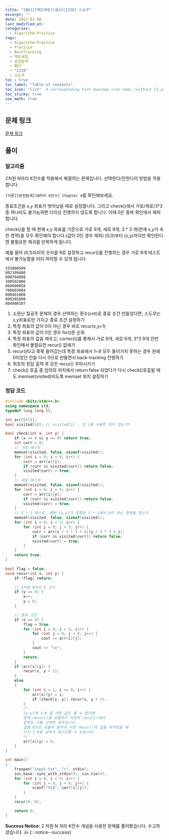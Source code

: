 ```yaml
---
title: "[BOJ][백트래킹][골4][2239] 스도쿠"
excerpt: ""
date: 2021-01-08
last_modified_at: 
categories:
  - Algorithm-Practice
tags:
  - Algorithm-Practice
  - Practice
  - BackTracking
  - 백트래킹
  - 완전탐색
  - BOJ
  - "2239"
  - 스도쿠
toc : true
toc_label: "Table of contents"
toc_icon: "list"  # corresponding Font Awesome icon name (without fa prefix)
toc_sticky: true
use_math: true
---
```


## 문제 링크

[문제 링크](https://www.acmicpc.net/problem/2239)  

##  풀이

### 알고리즘

2차원 N자리 K진수를 적용해서 해결하는 문제입니다. 선택한다/안한다의 방법을 적용합니다.  

`[이론][완전탐색][N자리 K진수] Chapter 4`를 확인해보세요.  

종료조건을 x,y 좌표가 벗어났을 때로 설정합니다. 그리고 check()에서 가로/세로/3*3 중 하나라도 불가능하면 더이상 진행하지 않도록 합니다. 이때 0은 중복 확인에서 제외합니다.  

check()를 할 때 현재 x,y 좌표를 기준으로 가로 9개, 세로 9개, 3 * 3 개(현재 x,y가 속한 영역)을 모두 확인해야 합니다.(값이 0인 경우 제외) (0,0)부터 (x,y)까지만 확인한다면 불필요한 재귀를 반복하게 됩니다.  

예를 들어 (0,1)자리의 숫자를 9로 설정하고 recur()를 진행하는 경우 가로 9개 테스트에서 불가능함을 미리 파악할 수 있게 됩니다.  

```
193000509
002109400
000704000
300502006
060000050
700803004
000401000
009205800
804000107
```

1. 소문난 칠공주 문제의 경우 선택하는 횟수(cnt)로 종료 조건 만들었다면, 스도쿠는 x,y좌표로만 가지고 종료 조건 설정하기
1. 특정 좌표의 값이 0이 아닌 경우 바로 recur(x,y+1)
1. 특정 좌표의 값이 0인 경우 for()문 순회
1. 특정 좌표의 값을 채우고, correct()를 통해서 가로 9개, 세로 9개, 3\*3 9개 칸만 확인해서 불필요한 recur() 없애기
1. recur()타고 쭉쭉 들어갔는데 특정 좌표에서 1~9 모두 들어가지 못하는 경우 원래 0이었던 칸을 다시 0으로 만들면서 back-tracking 진행하기
1. 최초의 정답 출력 후 모든 recur() 무마시키기
1. check() 호출 중 임의의 위치에서 return false 되었다가 다시 check()호출될 때도 memset(visited)되도록 memset 위치 설정하기


### 정답 코드

```cpp
#include <bits/stdc++.h>
using namespace std;
typedef long long ll;

int arr[9][9];
bool visited[10]; // visited[i] : 값 i를 사용한 적이 있는가?

bool check(int x, int y) {
	if (x == 0 && y == 0) return true;
	int curr = 0;
	// 가로 테스트
	memset(visited, false, sizeof(visited));
	for (int i = 0; i < 9; i++) {
		curr = arr[x][i];
		if (curr && visited[curr]) return false;
		visited[curr] = true;
	}
	// 세로 테스트
	memset(visited, false, sizeof(visited));
	for (int i = 0; i < 9; i++) {
		curr = arr[i][y];
		if (curr && visited[curr]) return false;
		visited[curr] = true;
	}
	// 3 * 3 테스트. 매번 (x,y)가 포함된 3 * 3에서 0이 아닌 중복을 찾는다
	memset(visited, false, sizeof(visited));
	for (int i = 0; i < 3; i++) {
		for (int j = 0; j < 3; j++) {
			curr = arr[x / 3 * 3 + i][y / 3 * 3 + j];
			if (curr && visited[curr]) return false;
			visited[curr] = true;
		}
	}
	return true;
}

bool flag = false;
void recur(int x, int y) {
	if (flag) return;

	// 2차원 N자리 K 진수
	if (y == 9) {
		x++;
		y = 0;
	}

	// 종료 조건
	if (x == 9) {
		flag = true;
		for (int i = 0; i < 9; i++) {
			for (int j = 0; j < 9; j++) {
				cout << arr[i][j];
			}
			cout << "\n";
		}
		return;
	}
	if (arr[x][y]) {
		recur(x, y + 1);
	}
	else
	{
		for (int i = 1; i <= 9; i++) {
			arr[x][y] = i;
			if (check(x, y)) recur(x, y + 1);
		}
		/* 
		(x,y)에 1~9 중 어떤 값도 올 수 없다면 
		현재 recur()를 호출하기 이전의 recur()에서 
		잘못된 수를 선택한 경우입니다. 
		값을 0으로 되돌려 놓아야 이전 recur()의 값을 바꾸었을 때
		다시 1~9을 넣어서 테스트할 수 있습니다. 
		*/
		arr[x][y] = 0;
	}
}

int main()
{
	freopen("input.txt", "r", stdin);
	ios_base::sync_with_stdio(0); cin.tie(0);
	for (int i = 0; i < 9; i++) {
		for (int j = 0; j < 9; j++) {
			scanf("%1d", &arr[i][j]);
		}
	}
	recur(0, 0);

	return 0;
}
```

**Success Notice:**
2 차원 N 자리 K진수 개념을 사용한 문제를 풀어봤습니다. 수고하셨습니다. :+1:
{: .notice--success}